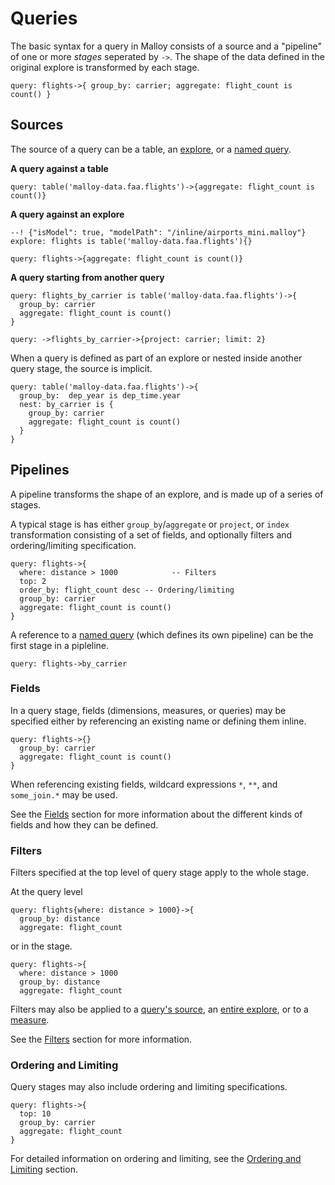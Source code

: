 # Queries

The basic syntax for a query in Malloy consists of a source
and a "pipeline" of one or more _stages_ seperated by `->`. The shape of the data defined in the original explore is transformed by each stage.

```malloy
query: flights->{ group_by: carrier; aggregate: flight_count is count() }
```

## Sources

The source of a query can be a table, an [explore](explore.md), or a [named query](statement.md#queries).

**A query against a table**

```malloy
query: table('malloy-data.faa.flights')->{aggregate: flight_count is count()}
```

**A query against an explore**

```malloy
--! {"isModel": true, "modelPath": "/inline/airports_mini.malloy"}
explore: flights is table('malloy-data.faa.flights'){}

query: flights->{aggregate: flight_count is count()}

```

**A query starting from another query**
```malloy
query: flights_by_carrier is table('malloy-data.faa.flights')->{
  group_by: carrier
  aggregate: flight_count is count()
}

query: ->flights_by_carrier->{project: carrier; limit: 2}
```

When a query is defined as part of an explore or nested inside
another query stage, the source is implicit.

```malloy
query: table('malloy-data.faa.flights')->{
  group_by:  dep_year is dep_time.year
  nest: by_carrier is {
    group_by: carrier
    aggregate: flight_count is count()
  }
}
```

## Pipelines

A pipeline transforms the shape of an explore, and is made up of a series of stages.

A typical stage is has either `group_by`/`aggregate` or `project`, or `index` transformation consisting of a set of fields, and optionally filters and ordering/limiting specification.

```malloy
query: flights->{
  where: distance > 1000            -- Filters
  top: 2
  order_by: flight_count desc -- Ordering/limiting
  group_by: carrier
  aggregate: flight_count is count()
}
```

A reference to a [named query](nesting.md) (which defines its own pipeline) can be the first stage in a pipleline.

```malloy
query: flights->by_carrier
```

### Fields

In a query stage, fields (dimensions, measures, or
queries) may be specified either by referencing an existing
name or defining them inline.

```malloy
query: flights->{}
  group_by: carrier
  aggregate: flight_count is count()
}
```

When referencing existing fields, wildcard expressions `*`, `**`, and `some_join.*` may be used.

<!-- TODO explain what these all do. -->

See the [Fields](fields.md) section for more information
about the different kinds of fields and how they can be
defined.

### Filters

Filters specified at the top level of query stage apply to
the whole stage.

At the query level
```malloy
query: flights{where: distance > 1000}->{
  group_by: distance
  aggregate: flight_count
```

or in the stage.
```malloy
query: flights->{
  where: distance > 1000
  group_by: distance
  aggregate: flight_count
```

Filters may also be applied to a [query's source](), an [entire explore](explore.md#filtering-explores), or to a [measure](expressions.md).

<!-- TODO: improve link for filtering a measure. -->

See the [Filters](filters.md) section for more information.

### Ordering and Limiting

Query stages may also include ordering and limiting
specifications.

```malloy
query: flights->{
  top: 10
  group_by: carrier
  aggregate: flight_count
}
```

For detailed information on ordering and limiting, see the [Ordering and Limiting](order_by.md) section.